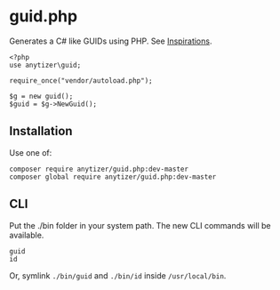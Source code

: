 # guid.php

Generates a C# like GUIDs using PHP.
See [Inspirations](http://guid.us/GUID/PHP).

    <?php
    use anytizer\guid;
	
	require_once("vendor/autoload.php");

    $g = new guid();
    $guid = $g->NewGuid();


## Installation

Use one of:

	composer require anytizer/guid.php:dev-master
	composer global require anytizer/guid.php:dev-master


## CLI

Put the ./bin folder in your system path. The new CLI commands will be available.

	guid
	id

Or, symlink `./bin/guid` and `./bin/id` inside `/usr/local/bin`.

